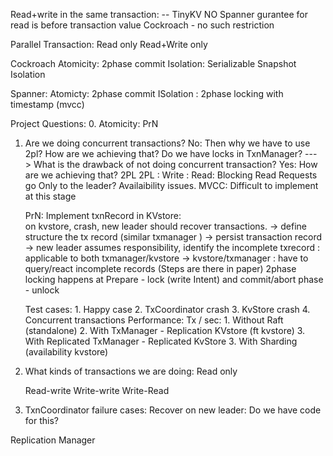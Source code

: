 Read+write in the same transaction:
        -- TinyKV NO
           Spanner gurantee for read is  before transaction value 
           Cockroach - no such restriction 

Parallel Transaction:
     Read only        Read+Write only


Cockroach
     Atomicity: 2phase commit
     Isolation: Serializable Snapshot Isolation

Spanner:
     Atomicty:       2phase commit
     ISolation : 2phase locking with timestamp (mvcc)

Project Questions:
0. Atomicity: PrN
1. Are we doing concurrent transactions? 
     No:
       Then why we have to use 2pl?
       How are we achieving that? Do we have  locks in TxnManager?
              ---> What is the drawback of not doing concurrent transaction?
     Yes:
       How are we achieving that? 2PL 
              2PL : Write : 
                    Read:  Blocking Read
                      Requests go Only to the leader? Availaibility issues.
              MVCC: Difficult to implement at this stage          

      PrN:
      Implement txnRecord in KVstore:  
      on kvstore, crash, new leader should recover transactions.
          -> define structure the tx record (similar txmanager )
          -> persist transaction record
          -> new leader assumes responsibility, identify the incomplete txrecord : applicable to both txmanager/kvstore
          -> kvstore/txmanager : have to query/react incomplete records (Steps are there in paper)
      2phase locking happens at Prepare - lock (write Intent) and commit/abort phase - unlock        

      Test cases:
        1. Happy case
        2. TxCoordinator crash
        3. KvStore crash
        4. Concurrent transactions
      Performance: Tx / sec:
        1. Without Raft (standalone)
        2. With TxManager - Replication  KVstore (ft kvstore)
        3. With Replicated TxManager - Replicated KvStore
        3. With Sharding (availability kvstore)


2. What kinds of transactions we are doing:
      Read only

      Read-write
      Write-write
      Write-Read
3. TxnCoordinator failure cases:
      Recover on new leader: Do we have code for this?

Replication Manager
